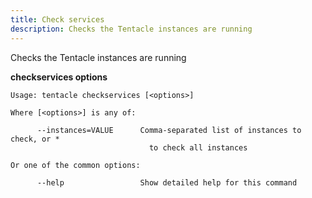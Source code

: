 ```yaml
---
title: Check services
description: Checks the Tentacle instances are running
---
```


Checks the Tentacle instances are running

**checkservices options**

```text
Usage: tentacle checkservices [<options>]

Where [<options>] is any of:

      --instances=VALUE      Comma-separated list of instances to check, or *
                               to check all instances

Or one of the common options:

      --help                 Show detailed help for this command
```


